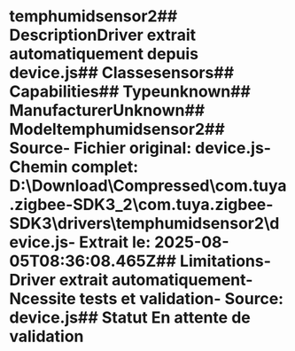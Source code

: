 # temphumidsensor2##  DescriptionDriver extrait automatiquement depuis device.js##  Classesensors##  Capabilities##  Typeunknown##  ManufacturerUnknown##  Modeltemphumidsensor2##  Source- **Fichier original**: device.js- **Chemin complet**: D:\Download\Compressed\com.tuya.zigbee-SDK3_2\com.tuya.zigbee-SDK3\drivers\temphumidsensor2\device.js- **Extrait le**: 2025-08-05T08:36:08.465Z##  Limitations- Driver extrait automatiquement- Ncessite tests et validation- Source: device.js##  Statut En attente de validation